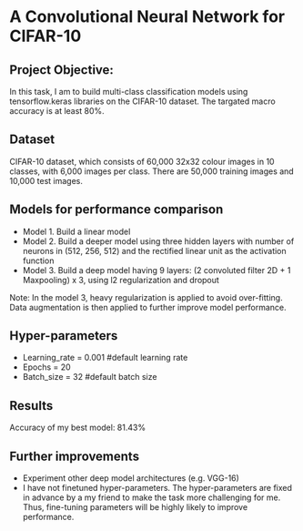 # A Convolutional Neural Network for CIFAR-10

## Project Objective:

In this task, I am to build multi-class classification models using tensorflow.keras libraries on the CIFAR-10 dataset. The targated macro accuracy is at least 80%.

## Dataset

CIFAR-10 dataset, which consists of 60,000 32x32 colour images in 10 classes, with 6,000 images per class. There are 50,000 training images and 10,000 test images.

## Models for performance comparison
- Model 1. Build a linear model
- Model 2. Build a deeper model using three hidden layers with number of neurons in (512, 256, 512) and the rectified linear unit as the activation function
- Model 3. Build a deep model having 9 layers: (2 convoluted filter 2D + 1 Maxpooling) x 3, using l2 regularization and dropout

Note: In the model 3, heavy regularization is applied to avoid over-fitting. Data augmentation is then applied to further improve model performance.

## Hyper-parameters
- Learning_rate = 0.001 #default learning rate
- Epochs = 20
- Batch_size = 32 #default batch size

## Results

Accuracy of my best model: 81.43% 

## Further improvements
- Experiment other deep model architectures (e.g. VGG-16)
- I have not finetuned hyper-parameters. The hyper-parameters are fixed in advance by a my friend to make the task more challenging for me. Thus, fine-tuning parameters will be highly likely to improve performance.


